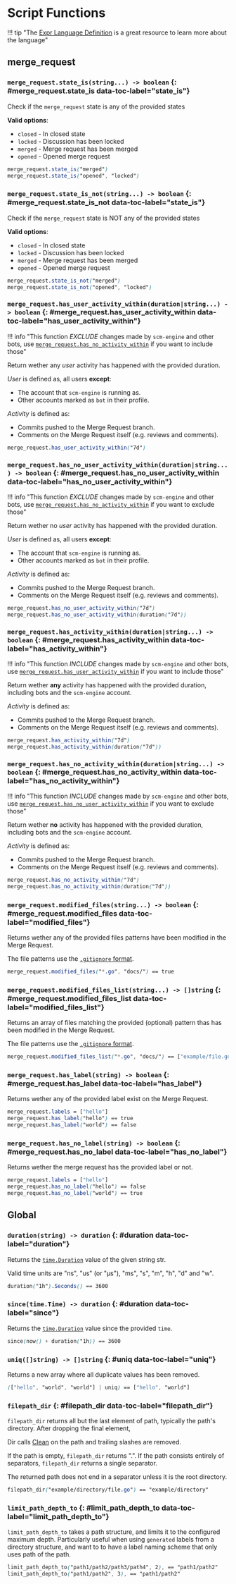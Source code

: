 # Script Functions

!!! tip "The [Expr Language Definition](https://expr-lang.org/docs/language-definition) is a great resource to learn more about the language"

## merge_request

### `merge_request.state_is(string...) -> boolean` {: #merge_request.state_is data-toc-label="state_is"}

Check if the `merge_request` state is any of the provided states

**Valid options**:

- `closed` - In closed state
- `locked` - Discussion has been locked
- `merged` - Merge request has been merged
- `opened` - Opened merge request

```css
merge_request.state_is("merged")
merge_request.state_is("opened", "locked")
```

### `merge_request.state_is_not(string...) -> boolean` {: #merge_request.state_is_not data-toc-label="state_is"}

Check if the `merge_request` state is NOT any of the provided states

**Valid options**:

- `closed` - In closed state
- `locked` - Discussion has been locked
- `merged` - Merge request has been merged
- `opened` - Opened merge request

```css
merge_request.state_is_not("merged")
merge_request.state_is_not("opened", "locked")
```

### `merge_request.has_user_activity_within(duration|string...) -> boolean` {: #merge_request.has_user_activity_within data-toc-label="has_user_activity_within"}

!!! info "This function *EXCLUDE* changes made by `scm-engine` and other bots, use [`merge_request.has_no_activity_within`](#merge_request.has_no_activity_within) if you want to include those"

Return wether any *user* activity has happened with the provided duration.

*User* is defined as, all users **except**:

- The account that `scm-engine` is running as.
- Other accounts marked as `bot` in their profile.

*Activity* is defined as:

- Commits pushed to the Merge Request branch.
- Comments on the Merge Request itself (e.g. reviews and comments).

```css
merge_request.has_user_activity_within("7d")
```

### `merge_request.has_no_user_activity_within(duration|string...) -> boolean` {: #merge_request.has_no_user_activity_within data-toc-label="has_no_user_activity_within"}

!!! info "This function *EXCLUDE* changes made by `scm-engine` and other bots, use [`merge_request.has_no_activity_within`](#merge_request.has_no_activity_within) if you want to exclude those"

Return wether no *user* activity has happened with the provided duration.

*User* is defined as, all users **except**:

- The account that `scm-engine` is running as.
- Other accounts marked as `bot` in their profile.

*Activity* is defined as:

- Commits pushed to the Merge Request branch.
- Comments on the Merge Request itself (e.g. reviews and comments).

```css
merge_request.has_no_user_activity_within("7d")
merge_request.has_no_user_activity_within(duration("7d"))
```

### `merge_request.has_activity_within(duration|string...) -> boolean` {: #merge_request.has_activity_within data-toc-label="has_activity_within"}

!!! info "This function *INCLUDE* changes made by `scm-engine` and other bots, use [`merge_request.has_user_activity_within`](#merge_request.has_user_activity_within) if you want to include those"

Return wether **any** activity has happened with the provided duration, including bots and the `scm-engine` account.

*Activity* is defined as:

- Commits pushed to the Merge Request branch.
- Comments on the Merge Request itself (e.g. reviews and comments).

```css
merge_request.has_activity_within("7d")
merge_request.has_activity_within(duration("7d"))
```

### `merge_request.has_no_activity_within(duration|string...) -> boolean` {: #merge_request.has_no_activity_within data-toc-label="has_no_activity_within"}

!!! info "This function *INCLUDE* changes made by `scm-engine` and other bots, use [`merge_request.has_no_user_activity_within`](#merge_request.has_no_user_activity_within) if you want to exclude those"

Return wether **no** activity has happened with the provided duration, including bots and the `scm-engine` account.

*Activity* is defined as:

- Commits pushed to the Merge Request branch.
- Comments on the Merge Request itself (e.g. reviews and comments).

```css
merge_request.has_no_activity_within("7d")
merge_request.has_no_activity_within(duration("7d"))
```

### `merge_request.modified_files(string...) -> boolean` {: #merge_request.modified_files data-toc-label="modified_files"}

Returns wether any of the provided files patterns have been modified in the Merge Request.

The file patterns use the [`.gitignore` format](https://git-scm.com/docs/gitignore#_pattern_format).

```css
merge_request.modified_files("*.go", "docs/") == true
```

### `merge_request.modified_files_list(string...) -> []string` {: #merge_request.modified_files_list data-toc-label="modified_files_list"}

Returns an array of files matching the provided (optional) pattern thas has been modified in the Merge Request.

The file patterns use the [`.gitignore` format](https://git-scm.com/docs/gitignore#_pattern_format).

```css
merge_request.modified_files_list("*.go", "docs/") == ["example/file.go", "docs/index.md"]
```

### `merge_request.has_label(string) -> boolean` {: #merge_request.has_label data-toc-label="has_label"}

Returns wether any of the provided label exist on the Merge Request.

```css
merge_request.labels = ["hello"]
merge_request.has_label("hello") == true
merge_request.has_label("world") == false
```

### `merge_request.has_no_label(string) -> boolean` {: #merge_request.has_no_label data-toc-label="has_no_label"}

Returns wether the merge request has the provided label or not.

```css
merge_request.labels = ["hello"]
merge_request.has_no_label("hello") == false
merge_request.has_no_label("world") == true
```

## Global

### `duration(string) -> duration` {: #duration data-toc-label="duration"}

Returns the [`time.Duration`](https://pkg.go.dev/time#Duration) value of the given string str.

Valid time units are "ns", "us" (or "µs"), "ms", "s", "m", "h", "d" and "w".

```css
duration("1h").Seconds() == 3600
```

### `since(time.Time) -> duration` {: #duration data-toc-label="since"}

Returns the [`time.Duration`](https://pkg.go.dev/time#Duration) value since the provided `time`.

```css
since(now() + duration("1h)) == 3600
```

### `uniq([]string) -> []string` {: #uniq data-toc-label="uniq"}

Returns a new array where all duplicate values has been removed.

```css
(["hello", "world", "world"] | uniq) == ["hello", "world"]
```

### `filepath_dir` {: #filepath_dir data-toc-label="filepath_dir"}

`filepath_dir` returns all but the last element of path, typically the path's directory. After dropping the final element,

Dir calls [Clean](https://pkg.go.dev/path/filepath#Clean) on the path and trailing slashes are removed.

If the path is empty, `filepath_dir` returns ".". If the path consists entirely of separators, `filepath_dir` returns a single separator.

The returned path does not end in a separator unless it is the root directory.

```css
filepath_dir("example/directory/file.go") == "example/directory"
```

### `limit_path_depth_to` {: #limit_path_depth_to data-toc-label="limit_path_depth_to"}

`limit_path_depth_to` takes a path structure, and limits it to the configured maximum depth. Particularly useful when using `generated` labels from a directory structure, and want to to have a label naming scheme that only uses path of the path.

```css
limit_path_depth_to("path1/path2/path3/path4", 2), == "path1/path2"
limit_path_depth_to("path1/path2", 3), == "path1/path2"
```
